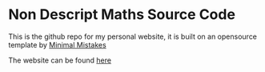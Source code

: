 # Non Descript Maths Source Code

This is the github repo for my personal website, it is built on an opensource template by [Minimal Mistakes](https://mmistakes.github.io/minimal-mistakes/)

The website can be found [here](https://nondescriptmaths.github.io/Non-Descript-Maths/)
